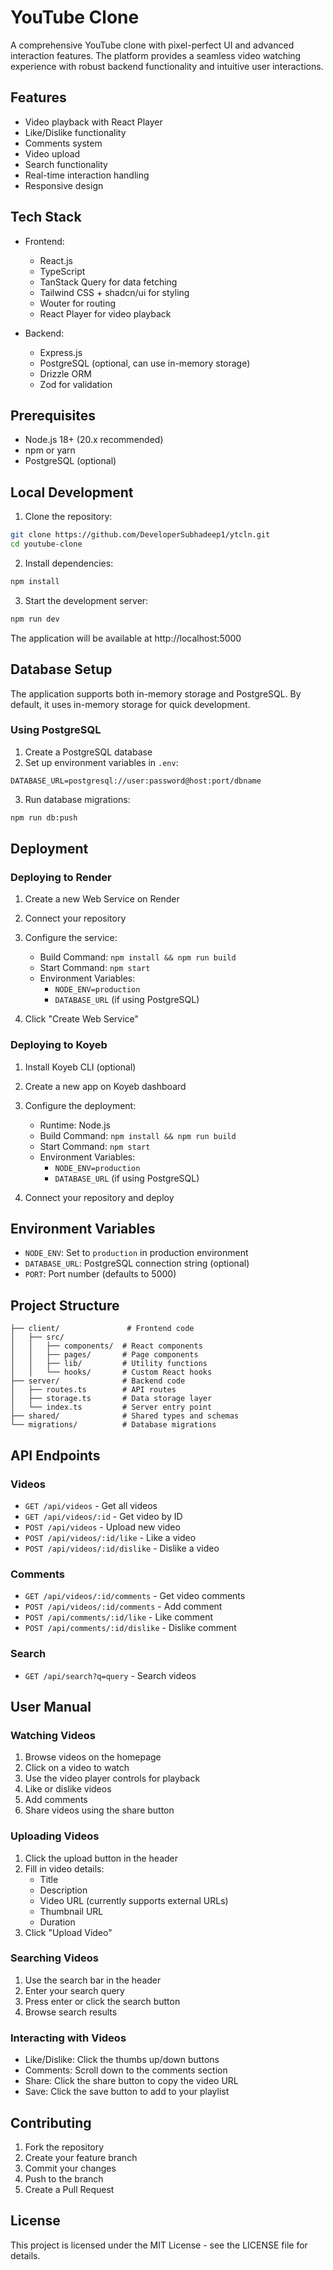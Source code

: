 # YouTube Clone

A comprehensive YouTube clone with pixel-perfect UI and advanced interaction features. The platform provides a seamless video watching experience with robust backend functionality and intuitive user interactions.

## Features

- Video playback with React Player
- Like/Dislike functionality
- Comments system
- Video upload
- Search functionality
- Real-time interaction handling
- Responsive design

## Tech Stack

- Frontend:
  - React.js
  - TypeScript
  - TanStack Query for data fetching
  - Tailwind CSS + shadcn/ui for styling
  - Wouter for routing
  - React Player for video playback
  
- Backend:
  - Express.js
  - PostgreSQL (optional, can use in-memory storage)
  - Drizzle ORM
  - Zod for validation

## Prerequisites

- Node.js 18+ (20.x recommended)
- npm or yarn
- PostgreSQL (optional)

## Local Development

1. Clone the repository:
```bash
git clone https://github.com/DeveloperSubhadeep1/ytcln.git
cd youtube-clone
```

2. Install dependencies:
```bash
npm install
```

3. Start the development server:
```bash
npm run dev
```

The application will be available at http://localhost:5000

## Database Setup

The application supports both in-memory storage and PostgreSQL. By default, it uses in-memory storage for quick development.

### Using PostgreSQL

1. Create a PostgreSQL database
2. Set up environment variables in `.env`:
```env
DATABASE_URL=postgresql://user:password@host:port/dbname
```

3. Run database migrations:
```bash
npm run db:push
```

## Deployment

### Deploying to Render

1. Create a new Web Service on Render
2. Connect your repository
3. Configure the service:
   - Build Command: `npm install && npm run build`
   - Start Command: `npm start`
   - Environment Variables:
     - `NODE_ENV=production`
     - `DATABASE_URL` (if using PostgreSQL)

4. Click "Create Web Service"

### Deploying to Koyeb

1. Install Koyeb CLI (optional)
2. Create a new app on Koyeb dashboard
3. Configure the deployment:
   - Runtime: Node.js
   - Build Command: `npm install && npm run build`
   - Start Command: `npm start`
   - Environment Variables:
     - `NODE_ENV=production`
     - `DATABASE_URL` (if using PostgreSQL)

4. Connect your repository and deploy

## Environment Variables

- `NODE_ENV`: Set to `production` in production environment
- `DATABASE_URL`: PostgreSQL connection string (optional)
- `PORT`: Port number (defaults to 5000)

## Project Structure

```
├── client/               # Frontend code
│   ├── src/
│   │   ├── components/  # React components
│   │   ├── pages/       # Page components
│   │   ├── lib/         # Utility functions
│   │   └── hooks/       # Custom React hooks
├── server/              # Backend code
│   ├── routes.ts        # API routes
│   ├── storage.ts       # Data storage layer
│   └── index.ts         # Server entry point
├── shared/              # Shared types and schemas
└── migrations/          # Database migrations
```

## API Endpoints

### Videos
- `GET /api/videos` - Get all videos
- `GET /api/videos/:id` - Get video by ID
- `POST /api/videos` - Upload new video
- `POST /api/videos/:id/like` - Like a video
- `POST /api/videos/:id/dislike` - Dislike a video

### Comments
- `GET /api/videos/:id/comments` - Get video comments
- `POST /api/videos/:id/comments` - Add comment
- `POST /api/comments/:id/like` - Like comment
- `POST /api/comments/:id/dislike` - Dislike comment

### Search
- `GET /api/search?q=query` - Search videos

## User Manual

### Watching Videos
1. Browse videos on the homepage
2. Click on a video to watch
3. Use the video player controls for playback
4. Like or dislike videos
5. Add comments
6. Share videos using the share button

### Uploading Videos
1. Click the upload button in the header
2. Fill in video details:
   - Title
   - Description
   - Video URL (currently supports external URLs)
   - Thumbnail URL
   - Duration
3. Click "Upload Video"

### Searching Videos
1. Use the search bar in the header
2. Enter your search query
3. Press enter or click the search button
4. Browse search results

### Interacting with Videos
- Like/Dislike: Click the thumbs up/down buttons
- Comments: Scroll down to the comments section
- Share: Click the share button to copy the video URL
- Save: Click the save button to add to your playlist

## Contributing

1. Fork the repository
2. Create your feature branch
3. Commit your changes
4. Push to the branch
5. Create a Pull Request

## License

This project is licensed under the MIT License - see the LICENSE file for details.

